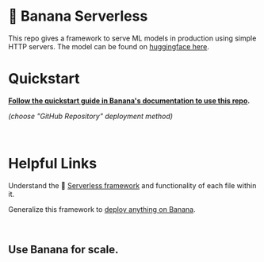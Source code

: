 
# 🍌 Banana Serverless

This repo gives a framework to serve ML models in production using simple HTTP servers. The model can be found on [huggingface here](https://huggingface.co/andite/anything-v4.0).

# Quickstart
**[Follow the quickstart guide in Banana's documentation to use this repo](https://docs.banana.dev/banana-docs/quickstart).** 

*(choose "GitHub Repository" deployment method)*

<br>

# Helpful Links
Understand the 🍌 [Serverless framework](https://docs.banana.dev/banana-docs/core-concepts/inference-server/serverless-framework) and functionality of each file within it.

Generalize this framework to [deploy anything on Banana](https://docs.banana.dev/banana-docs/resources/how-to-serve-anything-on-banana).

<br>

## Use Banana for scale.
